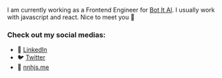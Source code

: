 I am currently working as a Frontend Engineer for [Bot It AI](https://www.app.got-it.ai/). I usually work with javascript and react. Nice to meet you 👋

### Check out my social medias:

- 🔗 [LinkedIn](https://www.linkedin.com/in/nnhungjs/)
- 🐦 [Twitter](https://twitter.com/nnhungjs)
- 🐳 [nnhjs.me](https://nnhjs.me)
